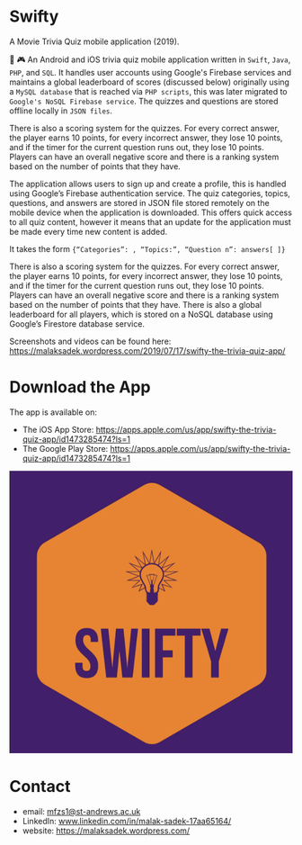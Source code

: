 # Swifty
A Movie Trivia Quiz mobile application (2019).

🧠 🎮 An Android and iOS trivia quiz mobile application written in `Swift`, `Java`, `PHP`, and `SQL`. It handles user accounts using Google's Firebase services and maintains a global leaderboard of scores (discussed below) originally using a `MySQL database` that is reached via `PHP scripts`, this was later migrated to `Google's NoSQL Firebase service`. The quizzes and questions are stored offline locally in `JSON files`.

There is also a scoring system for the quizzes. For every correct answer, the player earns 10 points, for every incorrect answer, they lose 10 points, and if the timer for the current question runs out, they lose 10 points. Players can have an overall negative score and there is a ranking system based on the number of points that they have.

The application allows users to sign up and create a profile, this is handled using Google’s Firebase authentication service. The quiz categories, topics, questions, and answers are stored in JSON file stored remotely on the mobile device when the application is downloaded. This offers quick access to all quiz content, however it means that an update for the application must be made every time new content is added.

It takes the form `{“Categories”: , “Topics:”, “Question n”: answers[ ]}`

There is also a scoring system for the quizzes. For every correct answer, the player earns 10 points, for every incorrect answer, they lose 10 points, and if the timer for the current question runs out, they lose 10 points. Players can have an overall negative score and there is a ranking system based on the number of points that they have. There is also a global leaderboard for all players, which is stored on a NoSQL database using Google’s Firestore database service.

Screenshots and videos can be found here: https://malaksadek.wordpress.com/2019/07/17/swifty-the-trivia-quiz-app/

# Download the App

The app is available on:
* The iOS App Store: https://apps.apple.com/us/app/swifty-the-trivia-quiz-app/id1473285474?ls=1
* The Google Play Store: https://apps.apple.com/us/app/swifty-the-trivia-quiz-app/id1473285474?ls=1

![picture alt](https://github.com/MalakSadek/Swifty/blob/master/logo.png "Swifty Logo")

# Contact

* email: mfzs1@st-andrews.ac.uk
* LinkedIn: www.linkedin.com/in/malak-sadek-17aa65164/
* website: https://malaksadek.wordpress.com/
